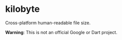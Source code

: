 # kilobyte

Cross-platform human-readable file size.

**Warning**: This is not an official Google or Dart project.
